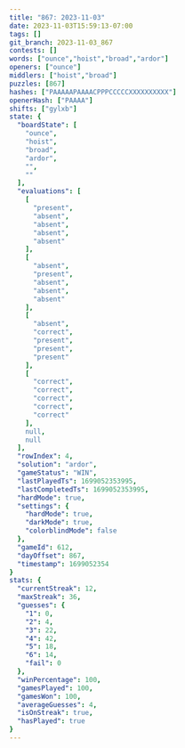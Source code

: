 ```yaml
---
title: "867: 2023-11-03"
date: 2023-11-03T15:59:13-07:00
tags: []
git_branch: 2023-11-03_867
contests: []
words: ["ounce","hoist","broad","ardor"]
openers: ["ounce"]
middlers: ["hoist","broad"]
puzzles: [867]
hashes: ["PAAAAAPAAAACPPPCCCCCXXXXXXXXXX"]
openerHash: ["PAAAA"]
shifts: ["gylxb"]
state: {
  "boardState": [
    "ounce",
    "hoist",
    "broad",
    "ardor",
    "",
    ""
  ],
  "evaluations": [
    [
      "present",
      "absent",
      "absent",
      "absent",
      "absent"
    ],
    [
      "absent",
      "present",
      "absent",
      "absent",
      "absent"
    ],
    [
      "absent",
      "correct",
      "present",
      "present",
      "present"
    ],
    [
      "correct",
      "correct",
      "correct",
      "correct",
      "correct"
    ],
    null,
    null
  ],
  "rowIndex": 4,
  "solution": "ardor",
  "gameStatus": "WIN",
  "lastPlayedTs": 1699052353995,
  "lastCompletedTs": 1699052353995,
  "hardMode": true,
  "settings": {
    "hardMode": true,
    "darkMode": true,
    "colorblindMode": false
  },
  "gameId": 612,
  "dayOffset": 867,
  "timestamp": 1699052354
}
stats: {
  "currentStreak": 12,
  "maxStreak": 36,
  "guesses": {
    "1": 0,
    "2": 4,
    "3": 22,
    "4": 42,
    "5": 18,
    "6": 14,
    "fail": 0
  },
  "winPercentage": 100,
  "gamesPlayed": 100,
  "gamesWon": 100,
  "averageGuesses": 4,
  "isOnStreak": true,
  "hasPlayed": true
}
---
```

<!-- more -->
